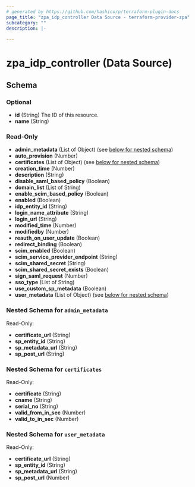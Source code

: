 ```yaml
---
# generated by https://github.com/hashicorp/terraform-plugin-docs
page_title: "zpa_idp_controller Data Source - terraform-provider-zpa"
subcategory: ""
description: |-
  
---
```


# zpa_idp_controller (Data Source)





<!-- schema generated by tfplugindocs -->
## Schema

### Optional

- **id** (String) The ID of this resource.
- **name** (String)

### Read-Only

- **admin_metadata** (List of Object) (see [below for nested schema](#nestedatt--admin_metadata))
- **auto_provision** (Number)
- **certificates** (List of Object) (see [below for nested schema](#nestedatt--certificates))
- **creation_time** (Number)
- **description** (String)
- **disable_saml_based_policy** (Boolean)
- **domain_list** (List of String)
- **enable_scim_based_policy** (Boolean)
- **enabled** (Boolean)
- **idp_entity_id** (String)
- **login_name_attribute** (String)
- **login_url** (String)
- **modified_time** (Number)
- **modifiedby** (Number)
- **reauth_on_user_update** (Boolean)
- **redirect_binding** (Boolean)
- **scim_enabled** (Boolean)
- **scim_service_provider_endpoint** (String)
- **scim_shared_secret** (String)
- **scim_shared_secret_exists** (Boolean)
- **sign_saml_request** (Number)
- **sso_type** (List of String)
- **use_custom_sp_metadata** (Boolean)
- **user_metadata** (List of Object) (see [below for nested schema](#nestedatt--user_metadata))

<a id="nestedatt--admin_metadata"></a>
### Nested Schema for `admin_metadata`

Read-Only:

- **certificate_url** (String)
- **sp_entity_id** (String)
- **sp_metadata_url** (String)
- **sp_post_url** (String)


<a id="nestedatt--certificates"></a>
### Nested Schema for `certificates`

Read-Only:

- **certificate** (String)
- **cname** (String)
- **serial_no** (String)
- **valid_from_in_sec** (Number)
- **valid_to_in_sec** (Number)


<a id="nestedatt--user_metadata"></a>
### Nested Schema for `user_metadata`

Read-Only:

- **certificate_url** (String)
- **sp_entity_id** (String)
- **sp_metadata_url** (String)
- **sp_post_url** (Number)


